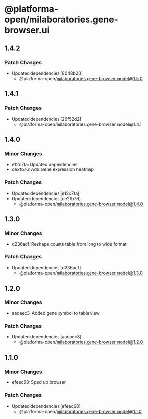 # @platforma-open/milaboratories.gene-browser.ui

## 1.4.2

### Patch Changes

- Updated dependencies [8048b20]
  - @platforma-open/milaboratories.gene-browser.model@1.5.0

## 1.4.1

### Patch Changes

- Updated dependencies [26f52d2]
  - @platforma-open/milaboratories.gene-browser.model@1.4.1

## 1.4.0

### Minor Changes

- e12c7fa: Updated dependencies
- ce2fb76: Add Gene expression heatmap

### Patch Changes

- Updated dependencies [e12c7fa]
- Updated dependencies [ce2fb76]
  - @platforma-open/milaboratories.gene-browser.model@1.4.0

## 1.3.0

### Minor Changes

- d236acf: Reshape counts table from long to wide format

### Patch Changes

- Updated dependencies [d236acf]
  - @platforma-open/milaboratories.gene-browser.model@1.3.0

## 1.2.0

### Minor Changes

- aadaec3: Added gene symbol to table view

### Patch Changes

- Updated dependencies [aadaec3]
  - @platforma-open/milaboratories.gene-browser.model@1.2.0

## 1.1.0

### Minor Changes

- efeec68: Sped up browser

### Patch Changes

- Updated dependencies [efeec68]
  - @platforma-open/milaboratories.gene-browser.model@1.1.0
